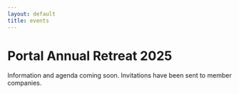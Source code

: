 ```yaml
---
layout: default
title: events
---
```


# Portal Annual Retreat 2025

Information and agenda coming soon. Invitations have been sent to member companies.
